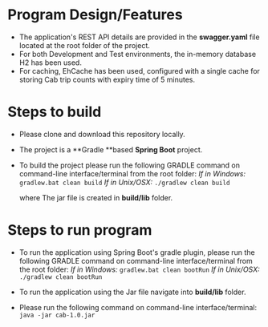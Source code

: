 # Program Design/Features
- The application's REST API details are provided in the **swagger.yaml** file located at the root folder of the project.
- For both Development and Test environments, the in-memory database H2 has been used.
- For caching, EhCache has been used, configured with a single cache for storing Cab trip counts with expiry time of 5 minutes.

# Steps to build
- Please clone and download this repository locally.
- The project is a **Gradle **based **Spring Boot** project.
- To build the project please run the following GRADLE command on command-line interface/terminal from the root folder:
*If in Windows:*
    `gradlew.bat clean build`
*If in Unix/OSX:*
    `./gradlew clean build`

	where The jar file is created in **build/lib** folder.


# Steps to run program
- To run the application using Spring Boot's gradle plugin, please run the following GRADLE command on command-line interface/terminal from the root folder:
*If in Windows:*
    `gradlew.bat clean bootRun`
*If in Unix/OSX:*
    `./gradlew clean bootRun`

- To run the application using the Jar file navigate into **build/lib** folder.
- Please run the following command on command-line interface/terminal:
`java -jar cab-1.0.jar`